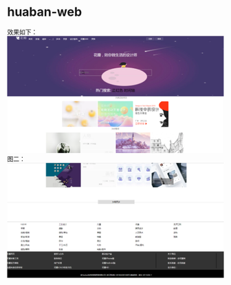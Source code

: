 # huaban-web
效果如下：
![image](https://github.com/ChenCMP/huaban/blob/master/images/huaban1.PNG)
图二：
![image](https://github.com/ChenCMP/huaban/blob/master/images/huaban2.PNG)
